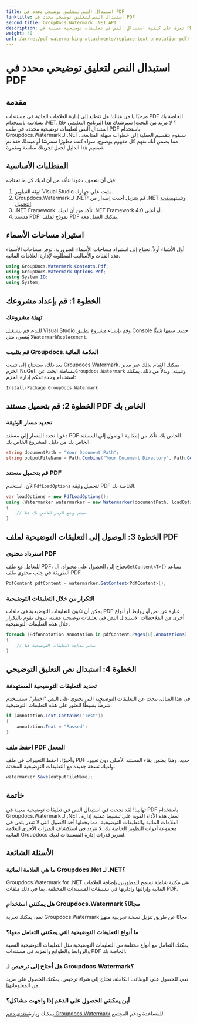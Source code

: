 ```yaml
---
title: استبدال النص لتعليق توضيحي محدد في PDF
linktitle: استبدال النص لتعليق توضيحي محدد في PDF
second_title: GroupDocs.Watermark .NET API
description: تعرف على كيفية استبدال النص في تعليقات توضيحية معينة في PDF باستخدام Groupdocs.Watermark لـ .NET من خلال هذا البرنامج التعليمي الشامل خطوة بخطوة.
weight: 40
url: /ar/net/pdf-watermarking-attachments/replace-text-annotation-pdf/
---
```


# استبدال النص لتعليق توضيحي محدد في PDF

## مقدمة
مرحبًا يا من هناك! هل تتطلع إلى إدارة العلامات المائية في مستندات PDF الخاصة بك بسلاسة باستخدام .NET؟ لا مزيد من البحث! سيرشدك هذا البرنامج التعليمي خلال استبدال النص لتعليقات توضيحية محددة في ملف PDF باستخدام Groupdocs.Watermark لـ .NET. سنقوم بتقسيم العملية إلى خطوات سهلة المتابعة، مما يضمن أنك تفهم كل مفهوم بوضوح. سواء كنت مطورًا متمرسًا أو مبتدئًا، فقد تم تصميم هذا الدليل لجعل تجربتك سلسة ومثمرة.
## المتطلبات الأساسية
قبل أن نتعمق، دعونا نتأكد من أن لديك كل ما تحتاجه:
1. بيئة التطوير: Visual Studio مثبت على جهازك.
2.  Groupdocs.Watermark لـ .NET: قم بتنزيل أحدث إصدار من .NET وتثبيته[صفحة التحميل](https://releases.groupdocs.com/Watermark/net/).
3. .NET Framework: تأكد من أن لديك .NET Framework 4.0 أو أعلى.
4. مستند PDF: نموذج لملف PDF يمكنك العمل معه.
## استيراد مساحات الأسماء
أول الأشياء أولاً، تحتاج إلى استيراد مساحات الأسماء الضرورية. توفر مساحات الأسماء هذه الفئات والأساليب المطلوبة لإدارة العلامات المائية.
```csharp
using GroupDocs.Watermark.Contents.Pdf;
using GroupDocs.Watermark.Options.Pdf;
using System.IO;
using System;
```
## الخطوة 1: قم بإعداد مشروعك
### تهيئة مشروعك
للبدء، قم بتشغيل Visual Studio وقم بإنشاء مشروع تطبيق Console جديد. سمها شيئًا لا يُنسى، مثل`WatermarkReplacement`.
### قم بتثبيت Groupdocs.العلامة المائية
 بعد ذلك، ستحتاج إلى تثبيت Groupdocs.Watermark. يمكنك القيام بذلك عبر مدير الحزم NuGet. ببساطة ابحث عن`Groupdocs.Watermark` وتثبيته. وبدلاً من ذلك، يمكنك استخدام وحدة تحكم إدارة الحزم:
```shell
Install-Package GroupDocs.Watermark
```
## الخطوة 2: قم بتحميل مستند PDF الخاص بك
### تحديد مسار الوثيقة
دعونا نحدد المسار إلى مستند PDF الخاص بك. تأكد من إمكانية الوصول إلى المستند الخاص بك من دليل المشروع الخاص بك.
```csharp
string documentPath = "Your Document Path";
string outputFileName = Path.Combine("Your Document Directory", Path.GetFileName(documentPath));
```
### قم بتحميل مستند PDF
 الآن، استخدم`PdfLoadOptions` لتحميل وثيقة PDF الخاصة بك.
```csharp
var loadOptions = new PdfLoadOptions();
using (Watermarker watermarker = new Watermarker(documentPath, loadOptions))
{
    // سيتم وضع الرمز الخاص بك هنا
}
```
## الخطوة 3: الوصول إلى التعليقات التوضيحية لملف PDF
### استرداد محتوى PDF
 للتعامل مع ملف PDF، تحتاج إلى الحصول على محتواه. ال`GetContent<T>()` تساعد الطريقة في جلب محتوى ملف PDF.
```csharp
PdfContent pdfContent = watermarker.GetContent<PdfContent>();
```
### التكرار من خلال التعليقات التوضيحية
يمكن أن تكون التعليقات التوضيحية في ملفات PDF عبارة عن نص أو روابط أو أنواع أخرى من الملاحظات. لاستبدال النص في تعليقات توضيحية معينة، سوف تقوم بالتكرار خلال هذه التعليقات التوضيحية.
```csharp
foreach (PdfAnnotation annotation in pdfContent.Pages[0].Annotations)
{
    // ستتم معالجة التعليقات التوضيحية هنا
}
```
## الخطوة 4: استبدال نص التعليق التوضيحي
### تحديد التعليقات التوضيحية المستهدفة
في هذا المثال، نبحث عن التعليقات التوضيحية التي تحتوي على النص "اختبار". ستستخدم شرطًا بسيطًا للعثور على هذه التعليقات التوضيحية.
```csharp
if (annotation.Text.Contains("Test"))
{
    annotation.Text = "Passed";
}
```
### احفظ ملف PDF المعدل
وأخيرًا، احفظ التغييرات في ملف PDF جديد. وهذا يضمن بقاء المستند الأصلي دون تغيير، ولديك نسخة جديدة مع التعليقات التوضيحية المحدثة.
```csharp
watermarker.Save(outputFileName);
```

## خاتمة
تهانينا! لقد نجحت في استبدال النص في تعليقات توضيحية معينة في PDF باستخدام Groupdocs.Watermark لـ .NET. تعمل هذه الأداة القوية على تبسيط عملية إدارة العلامات المائية والتعليقات التوضيحية، مما يجعلها أحد الأصول التي لا تقدر بثمن في مجموعة أدوات التطوير الخاصة بك. لا تتردد في استكشاف الميزات الأخرى للعلامة المائية Groupdocs لتعزيز قدرات إدارة المستندات لديك.
## الأسئلة الشائعة
### ما هي العلامة المائية Groupdocs.Net لـ .NET؟
Groupdocs.Watermark for .NET هي مكتبة شاملة تسمح للمطورين بإضافة العلامات المائية وإزالتها وإدارتها في تنسيقات المستندات المختلفة، بما في ذلك ملفات PDF.
### هل يمكنني استخدام Groupdocs.Watermark مجانًا؟
 نعم، يمكنك تجربة Groupdocs.Watermark مجانًا عن طريق تنزيل نسخة تجريبية من[هنا](https://releases.groupdocs.com/).
### ما أنواع التعليقات التوضيحية التي يمكنني التعامل معها؟
يمكنك التعامل مع أنواع مختلفة من التعليقات التوضيحية مثل التعليقات التوضيحية النصية والروابط والطوابع والمزيد في مستندات PDF الخاصة بك.
### هل أحتاج إلى ترخيص لـ Groupdocs.Watermark؟
 نعم، للحصول على الوظائف الكاملة، تحتاج إلى شراء ترخيص. يمكنك الحصول على مزيد من المعلومات[هنا](https://purchase.groupdocs.com/buy).
### أين يمكنني الحصول على الدعم إذا واجهت مشاكل؟
 يمكنك زيارة[منتدى دعم Groupdocs.Watermark](https://forum.groupdocs.com/c/watermark/19) للمساعدة ودعم المجتمع.